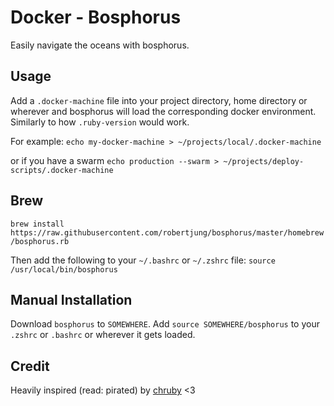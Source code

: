 # Docker - Bosphorus

Easily navigate the oceans with bosphorus.

## Usage

Add a `.docker-machine` file into your project directory, home directory or wherever and bosphorus will load the corresponding docker environment. Similarly to how `.ruby-version` would work.

For example:
`echo my-docker-machine > ~/projects/local/.docker-machine`

or if you have a swarm
`echo production --swarm > ~/projects/deploy-scripts/.docker-machine`

## Brew

`brew install https://raw.githubusercontent.com/robertjung/bosphorus/master/homebrew/bosphorus.rb`

Then add the following to your `~/.bashrc` or `~/.zshrc` file:
`source /usr/local/bin/bosphorus`

## Manual Installation

Download `bosphorus` to `SOMEWHERE`. 
Add `source SOMEWHERE/bosphorus` to your `.zshrc` or `.bashrc` or wherever it gets loaded.

## Credit

Heavily inspired (read: pirated) by [chruby](https://github.com/postmodern/chruby) <3
